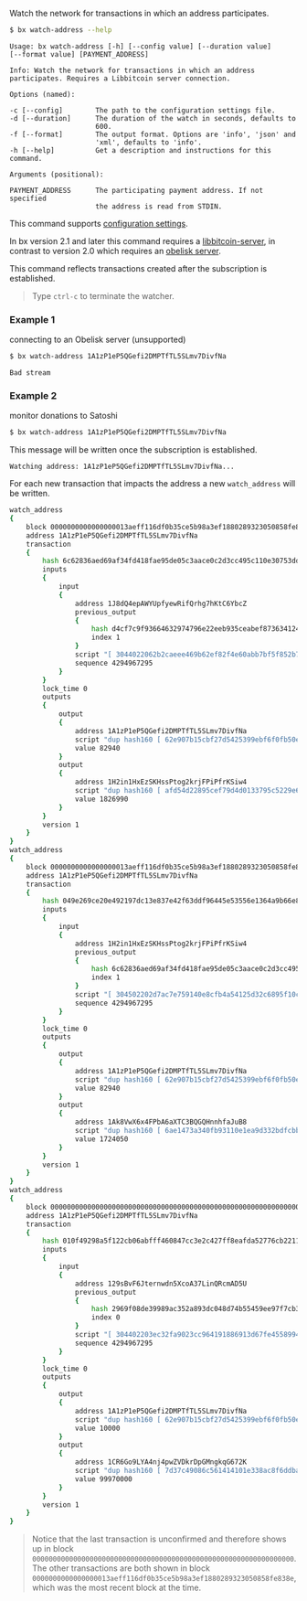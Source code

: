 Watch the network for transactions in which an address participates.
```sh
$ bx watch-address --help
```
```
Usage: bx watch-address [-h] [--config value] [--duration value]
[--format value] [PAYMENT_ADDRESS]

Info: Watch the network for transactions in which an address
participates. Requires a Libbitcoin server connection.

Options (named):

-c [--config]        The path to the configuration settings file.
-d [--duration]      The duration of the watch in seconds, defaults to
                     600.
-f [--format]        The output format. Options are 'info', 'json' and
                     'xml', defaults to 'info'.
-h [--help]          Get a description and instructions for this command.

Arguments (positional):

PAYMENT_ADDRESS      The participating payment address. If not specified
                     the address is read from STDIN.
```
This command supports [configuration settings](Configuration-Settings).

In bx version 2.1 and later this command requires a [libbitcoin-server](https://github.com/libbitcoin/libbitcoin-server), in contrast to version 2.0 which requires an [obelisk server](https://github.com/spesmilo/obelisk).

This command reflects transactions created after the subscription is established.

> Type `ctrl-c` to terminate the watcher.

### Example 1
connecting to an Obelisk server (unsupported)
```sh
$ bx watch-address 1A1zP1eP5QGefi2DMPTfTL5SLmv7DivfNa
```
```
Bad stream
```
### Example 2
monitor donations to Satoshi
```sh
$ bx watch-address 1A1zP1eP5QGefi2DMPTfTL5SLmv7DivfNa
```
This message will be written once the subscription is established.
```
Watching address: 1A1zP1eP5QGefi2DMPTfTL5SLmv7DivfNa...
```
For each new transaction that impacts the address a new `watch_address` will be written.
```sh
watch_address
{
    block 0000000000000000013aeff116df0b35ce5b98a3ef1880289323050858fe838e
    address 1A1zP1eP5QGefi2DMPTfTL5SLmv7DivfNa
    transaction
    {
        hash 6c62836aed69af34fd418fae95de05c3aace0c2d3cc495c110e30753ddfae19d
        inputs
        {
            input
            {
                address 1J8dQ4epAWYUpfyewRifQrhg7hKtC6YbcZ
                previous_output
                {
                    hash d4cf7c9f93664632974796e22eeb935ceabef873634124eac25bce0c6a45ebf2
                    index 1
                }
                script "[ 3044022062b2caeee469b62ef82f4e60abb7bf5f852b71f7311a42efb025f5356d4d6b5102203096d6623a321eb5463fdbf3e4fb5e7cb753bfb3cdeb5ee866cac6f35e80fd6901 ] [ 04c0b9cdea65ef7d4c01b236afaccc652f1d2f0f5dbab611303bf1552adaeed6b83e0b52f67409944267bc27635f611fbc0c50f17db15b4daff2959137576920dc ]"
                sequence 4294967295
            }
        }
        lock_time 0
        outputs
        {
            output
            {
                address 1A1zP1eP5QGefi2DMPTfTL5SLmv7DivfNa
                script "dup hash160 [ 62e907b15cbf27d5425399ebf6f0fb50ebb88f18 ] equalverify checksig"
                value 82940
            }
            output
            {
                address 1H2in1HxEzSKHssPtog2krjFPiPfrKSiw4
                script "dup hash160 [ afd54d22895cef79d4d0133795c5229e673dd5e5 ] equalverify checksig"
                value 1826990
            }
        }
        version 1
    }
}
watch_address
{
    block 0000000000000000013aeff116df0b35ce5b98a3ef1880289323050858fe838e
    address 1A1zP1eP5QGefi2DMPTfTL5SLmv7DivfNa
    transaction
    {
        hash 049e269ce20e492197dc13e837e42f63ddf96445e53556e1364a9b66e8fb84db
        inputs
        {
            input
            {
                address 1H2in1HxEzSKHssPtog2krjFPiPfrKSiw4
                previous_output
                {
                    hash 6c62836aed69af34fd418fae95de05c3aace0c2d3cc495c110e30753ddfae19d
                    index 1
                }
                script "[ 304502202d7ac7e759140e8cfb4a54125d32c6895f10c652b9b9dd00fea9cf2c84e4d0e5022100f1d776c8ed802c2f28b35f5e4c7cc19892dd10f25172ce174ea0b282b5c0557801 ] [ 0422e9be731202c691e0b8eeceec9b2b67755fded97ac7ab10ecd1beb58ca9ce9623045c89cfe9e6b3f12da6f04ada3f06eeb026740601df6853711091127f3802 ]"
                sequence 4294967295
            }
        }
        lock_time 0
        outputs
        {
            output
            {
                address 1A1zP1eP5QGefi2DMPTfTL5SLmv7DivfNa
                script "dup hash160 [ 62e907b15cbf27d5425399ebf6f0fb50ebb88f18 ] equalverify checksig"
                value 82940
            }
            output
            {
                address 1Ak8VwX6x4FPbA6aXTC3BQGQHnnhfaJuB8
                script "dup hash160 [ 6ae1473a340fb93110e1ea9d332bdfcbb0f364a5 ] equalverify checksig"
                value 1724050
            }
        }
        version 1
    }
}
watch_address
{
    block 0000000000000000000000000000000000000000000000000000000000000000
    address 1A1zP1eP5QGefi2DMPTfTL5SLmv7DivfNa
    transaction
    {
        hash 010f49298a5f122cb06abfff460847cc3e2c427ff8eafda52776cb2211f0d3d5
        inputs
        {
            input
            {
                address 129sBvF6Jternwdn5XcoA37LinQRcmAD5U
                previous_output
                {
                    hash 2969f08de39989ac352a893dc048d74b55459ee97f7cb391fdde17ff4ef11d30
                    index 0
                }
                script "[ 304402203ec32fa9023cc964191886913d67fe45589944b8a3156e8fd7ef7129af0750190220745c51707b32725ee0ef2b2810d806ca1e5a7f7d0a1b15bdf6957cca6ca6165201 ] [ 04146c664fa851cc33ea2c762ad5eb3dc6d7c061ca7d75cb0b04ed5dcea810277ceaa5ca39b48f106d866e26003a2becb949afe737aa72af857db18058e79bb227 ]"
                sequence 4294967295
            }
        }
        lock_time 0
        outputs
        {
            output
            {
                address 1A1zP1eP5QGefi2DMPTfTL5SLmv7DivfNa
                script "dup hash160 [ 62e907b15cbf27d5425399ebf6f0fb50ebb88f18 ] equalverify checksig"
                value 10000
            }
            output
            {
                address 1CR6Go9LYA4nj4pwZVDkrDpGMngkqG672K
                script "dup hash160 [ 7d37c49086c561414101e338ac8f6ddbafc058cf ] equalverify checksig"
                value 99970000
            }
        }
        version 1
    }
}
```

> Notice that the last transaction is unconfirmed and therefore shows up in block `0000000000000000000000000000000000000000000000000000000000000000`. The other transactions are both shown in block `0000000000000000013aeff116df0b35ce5b98a3ef1880289323050858fe838e`, which was the most recent block at the time.
